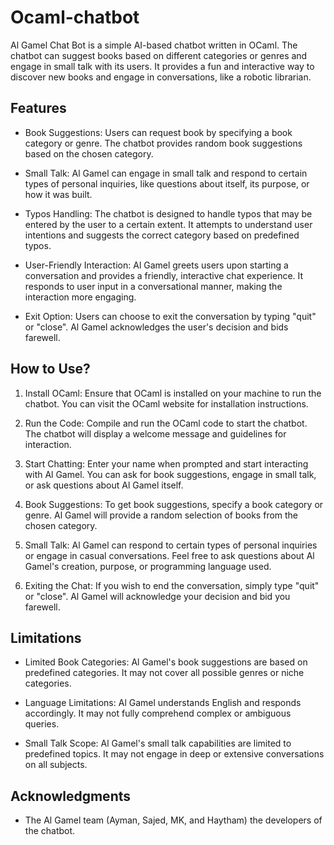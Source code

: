 # Ocaml-chatbot
Al Gamel Chat Bot is a simple AI-based chatbot written in OCaml. The chatbot can suggest books based on different categories or genres and engage in small talk with its users. It provides a fun and interactive way to discover new books and engage in conversations, like a robotic librarian. 
## Features
- Book Suggestions: Users can request book by specifying a book category or genre. The chatbot provides random book suggestions based on the chosen category.

- Small Talk: Al Gamel can engage in small talk and respond to certain types of personal inquiries, like questions about itself, its purpose, or how it was built.

- Typos Handling: The chatbot is designed to handle typos that may be entered by the user to a certain extent. It attempts to understand user intentions and suggests the correct category based on predefined typos.

- User-Friendly Interaction: Al Gamel greets users upon starting a conversation and provides a friendly, interactive chat experience. It responds to user input in a conversational manner, making the interaction more engaging.

- Exit Option: Users can choose to exit the conversation by typing "quit" or "close". Al Gamel acknowledges the user's decision and bids farewell.

## How to Use?

1. Install OCaml: Ensure that OCaml is installed on your machine to run the chatbot. You can visit the OCaml website for installation instructions.

2. Run the Code: Compile and run the OCaml code to start the chatbot. The chatbot will display a welcome message and guidelines for interaction.

3. Start Chatting: Enter your name when prompted and start interacting with Al Gamel. You can ask for book suggestions, engage in small talk, or ask questions about Al Gamel itself.

4. Book Suggestions: To get book suggestions, specify a book category or genre. Al Gamel will provide a random selection of books from the chosen category.

5. Small Talk: Al Gamel can respond to certain types of personal inquiries or engage in casual conversations. Feel free to ask questions about Al Gamel's creation, purpose, or programming language used.

6. Exiting the Chat: If you wish to end the conversation, simply type "quit" or "close". Al Gamel will acknowledge your decision and bid you farewell.

## Limitations

- Limited Book Categories: Al Gamel's book suggestions are based on predefined categories. It may not cover all possible genres or niche categories.

- Language Limitations: Al Gamel understands English and responds accordingly. It may not fully comprehend complex or ambiguous queries.

- Small Talk Scope: Al Gamel's small talk capabilities are limited to predefined topics. It may not engage in deep or extensive conversations on all subjects.

## Acknowledgments

- The Al Gamel team (Ayman, Sajed, MK, and Haytham) the developers of the chatbot.

